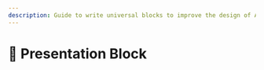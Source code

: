 ```yaml
---
description: Guide to write universal blocks to improve the design of AppwriteCMS
---
```


# 🧱 Presentation Block

